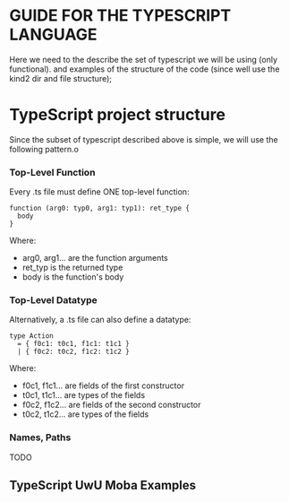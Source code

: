 # GUIDE FOR THE TYPESCRIPT LANGUAGE

Here we need to the describe the set of typescript we will be using (only functional). and examples of the structure of the code (since well use the kind2 dir and file structure);

# TypeScript project structure

Since the subset of typescript described above is simple, we will use the following pattern.o

### Top-Level Function

Every .ts file must define ONE top-level function:

```
function (arg0: typ0, arg1: typ1): ret_type {
  body
}
```

Where:
- arg0, arg1... are the function arguments
- ret_typ is the returned type
- body is the function's body


### Top-Level Datatype

Alternatively, a .ts file can also define a datatype:

```
type Action
  = { f0c1: t0c1, f1c1: t1c1 }
  | { f0c2: t0c2, f1c2: t1c2 }
```

Where:
- f0c1, f1c1... are fields of the first constructor
- t0c1, t1c1... are types of the fields
- f0c2, f1c2... are fields of the second constructor
- t0c2, t1c2... are types of the fields

### Names, Paths

TODO


## TypeScript UwU Moba Examples














